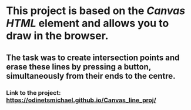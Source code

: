 # This project is based on the ***Canvas HTML*** element and allows you to draw in the browser.
## The task was to create intersection points and erase these lines by pressing a button, simultaneously from their ends to the centre.
### Link to the project: https://odinetsmichael.github.io/Canvas_line_proj/

